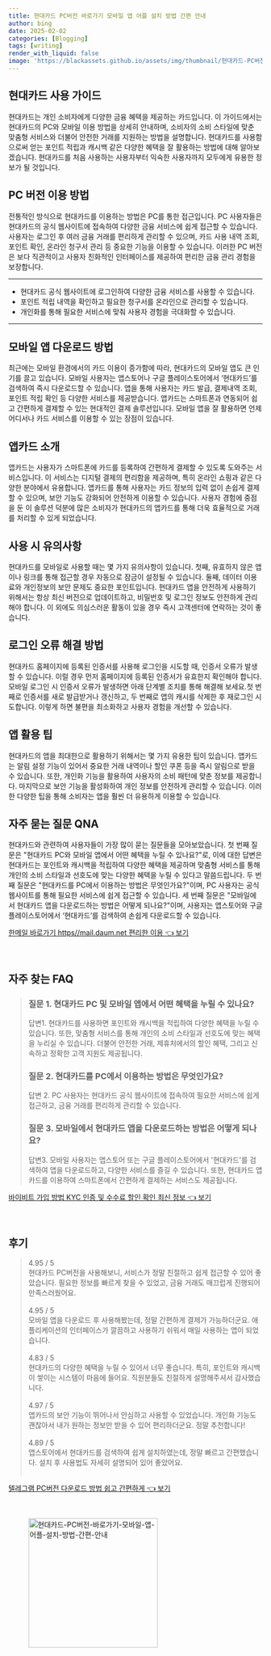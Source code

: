 ```yaml
---
title: 현대카드 PC버전 바로가기 모바일 앱 어플 설치 방법 간편 안내
author: bing
date: 2025-02-02
categories: [Blogging]
tags: [writing]
render_with_liquid: false
image: 'https://blackassets.github.io/assets/img/thumbnail/현대카드-PC버전-바로가기-모바일-앱-어플-설치-방법-간편-안내.webp'
---
```



<h2 id='현대카드_사용_가이드'>현대카드 사용 가이드</h2>

<p>현대카드는 개인 소비자에게 다양한 금융 혜택을 제공하는 카드입니다. 이 가이드에서는 현대카드의 PC와 모바일 이용 방법을 상세히 안내하며, 소비자의 소비 스타일에 맞춘 맞춤형 서비스와 더불어 안전한 거래를 지원하는 방법을 설명합니다. 현대카드를 사용함으로써 얻는 포인트 적립과 캐시백 같은 다양한 혜택을 잘 활용하는 방법에 대해 알아보겠습니다. 현대카드를 처음 사용하는 사용자부터 익숙한 사용자까지 모두에게 유용한 정보가 될 것입니다.</p>

<h2 id='PC_버전_이용_방법'>PC 버전 이용 방법</h2>

<p>전통적인 방식으로 현대카드를 이용하는 방법은 PC를 통한 접근입니다. PC 사용자들은 현대카드의 공식 웹사이트에 접속하여 다양한 금융 서비스에 쉽게 접근할 수 있습니다. 사용자는 로그인 후 여러 금융 거래를 편리하게 관리할 수 있으며, 카드 사용 내역 조회, 포인트 확인, 온라인 청구서 관리 등 중요한 기능을 이용할 수 있습니다. 이러한 PC 버전은 보다 직관적이고 사용자 친화적인 인터페이스를 제공하여 편리한 금융 관리 경험을 보장합니다.</p>

<hr />

<ul>
    <li>현대카드 공식 웹사이트에 로그인하여 다양한 금융 서비스를 사용할 수 있습니다.</li>
    <li>포인트 적립 내역을 확인하고 필요한 청구서를 온라인으로 관리할 수 있습니다.</li>
    <li>개인화를 통해 필요한 서비스에 맞춰 사용자 경험을 극대화할 수 있습니다.</li>
</ul>

<hr />

<h2 id='모바일_앱_다운로드_방법'>모바일 앱 다운로드 방법</h2>

<p>최근에는 모바일 환경에서의 카드 이용이 증가함에 따라, 현대카드의 모바일 앱도 큰 인기를 끌고 있습니다. 모바일 사용자는 앱스토어나 구글 플레이스토어에서 ‘현대카드’를 검색하여 즉시 다운로드할 수 있습니다. 앱을 통해 사용자는 카드 발급, 결제내역 조회, 포인트 적립 확인 등 다양한 서비스를 제공받습니다. 앱카드는 스마트폰과 연동되어 쉽고 간편하게 결제할 수 있는 현대적인 결제 솔루션입니다. 모바일 앱을 잘 활용하면 언제 어디서나 카드 서비스를 이용할 수 있는 장점이 있습니다.</p>

<h2 id='앱카드_소개'>앱카드 소개</h2>

<p>앱카드는 사용자가 스마트폰에 카드를 등록하여 간편하게 결제할 수 있도록 도와주는 서비스입니다. 이 서비스는 디지털 결제의 편리함을 제공하며, 특히 온라인 쇼핑과 같은 다양한 분야에서 유용합니다. 앱카드를 통해 사용자는 카드 정보의 입력 없이 손쉽게 결제할 수 있으며, 보안 기능도 강화되어 안전하게 이용할 수 있습니다. 사용자 경험에 중점을 둔 이 솔루션 덕분에 많은 소비자가 현대카드의 앱카드를 통해 더욱 효율적으로 거래를 처리할 수 있게 되었습니다.</p>

<h2 id='사용_시_유의사항'>사용 시 유의사항</h2>

<p>현대카드를 모바일로 사용할 때는 몇 가지 유의사항이 있습니다. 첫째, 유효하지 않은 앱이나 링크를 통해 접근할 경우 자동으로 잠금이 설정될 수 있습니다. 둘째, 데이터 이용료와 개인정보의 보안 문제도 중요한 포인트입니다. 현대카드 앱을 안전하게 사용하기 위해서는 항상 최신 버전으로 업데이트하고, 비밀번호 및 로그인 정보도 안전하게 관리해야 합니다. 이 외에도 의심스러운 활동이 있을 경우 즉시 고객센터에 연락하는 것이 좋습니다.</p>

<h2 id='로그인_오류_해결_방법'>로그인 오류 해결 방법</h2>

<p>현대카드 홈페이지에 등록된 인증서를 사용해 로그인을 시도할 때, 인증서 오류가 발생할 수 있습니다. 이럴 경우 먼저 홈페이지에 등록된 인증서가 유효한지 확인해야 합니다. 모바일 로그인 시 인증서 오류가 발생하면 아래 단계별 조치를 통해 해결해 보세요.첫 번째로 인증서를 새로 발급받거나 갱신하고, 두 번째로 앱의 캐시를 삭제한 후 재로그인 시도합니다. 이렇게 하면 불편을 최소화하고 사용자 경험을 개선할 수 있습니다.</p>

<h2 id='앱_활용_팁'>앱 활용 팁</h2>

<p>현대카드의 앱을 최대한으로 활용하기 위해서는 몇 가지 유용한 팁이 있습니다. 앱카드는 알림 설정 기능이 있어서 중요한 거래 내역이나 할인 쿠폰 등을 즉시 알림으로 받을 수 있습니다. 또한, 개인화 기능을 활용하여 사용자의 소비 패턴에 맞춘 정보를 제공합니다. 마지막으로 보안 기능을 활성화하여 개인 정보를 안전하게 관리할 수 있습니다. 이러한 다양한 팁을 통해 소비자는 앱을 훨씬 더 유용하게 이용할 수 있습니다.</p>

<h2 id='자주_묻는_질문_QNA'>자주 묻는 질문 QNA</h2>

<p>현대카드와 관련하여 사용자들이 가장 많이 묻는 질문들을 모아보았습니다. 첫 번째 질문은 "현대카드 PC와 모바일 앱에서 어떤 혜택을 누릴 수 있나요?"로, 이에 대한 답변은 현대카드는 포인트와 캐시백을 적립하여 다양한 혜택을 제공하며 맞춤형 서비스를 통해 개인의 소비 스타일과 선호도에 맞는 다양한 혜택을 누릴 수 있다고 말씀드립니다. 두 번째 질문은 "현대카드를 PC에서 이용하는 방법은 무엇인가요?"이며, PC 사용자는 공식 웹사이트를 통해 필요한 서비스에 쉽게 접근할 수 있습니다. 세 번째 질문은 "모바일에서 현대카드 앱을 다운로드하는 방법은 어떻게 되나요?"이며, 사용자는 앱스토어와 구글플레이스토어에서 ‘현대카드’를 검색하여 손쉽게 다운로드할 수 있습니다.</p>


<p><a class="click-button" title="한메일 바로가기 https//mail.daum.net 편리한 이용" href="https://blackassets.github.io/posts/%ED%95%9C%EB%A9%94%EC%9D%BC-%EB%B0%94%EB%A1%9C%EA%B0%80%EA%B8%B0-httpsmail.daum.net-%ED%8E%B8%EB%A6%AC%ED%95%9C-%EC%9D%B4%EC%9A%A9/" rel="dofollow">한메일 바로가기 https//mail.daum.net 편리한 이용 👈 보기</a></p><br>
<h2 id='자주_찾는_FAQ'>자주 찾는 FAQ</h2>
<div itemscope="" itemtype="https://schema.org/FAQPage"> 
<blockquote> 
<div itemscope="" itemprop="mainEntity" itemtype="https://schema.org/Question"> 
<h3 itemprop="name">질문 1. 현대카드 PC 및 모바일 앱에서 어떤 혜택을 누릴 수 있나요?</h3> 
<div itemscope="" itemprop="acceptedAnswer" itemtype="https://schema.org/Answer"> 
<span itemprop="text"> 
<p>답변1. 현대카드를 사용하면 포인트와 캐시백을 적립하여 다양한 혜택을 누릴 수 있습니다. 또한, 맞춤형 서비스를 통해 개인의 소비 스타일과 선호도에 맞는 혜택을 누리실 수 있습니다. 더불어 안전한 거래, 제휴처에서의 할인 혜택, 그리고 신속하고 정확한 고객 지원도 제공됩니다.</p> 
</span> 
</div> 
</div> 

<div itemscope="" itemprop="mainEntity" itemtype="https://schema.org/Question"> 
<h3 itemprop="name">질문 2. 현대카드를 PC에서 이용하는 방법은 무엇인가요?</h3> 
<div itemscope="" itemprop="acceptedAnswer" itemtype="https://schema.org/Answer"> 
<span itemprop="text"> 
<p>답변 2. PC 사용자는 현대카드 공식 웹사이트에 접속하여 필요한 서비스에 쉽게 접근하고, 금융 거래를 편리하게 관리할 수 있습니다.</p> 
</span> 
</div> 
</div> 

<div itemscope="" itemprop="mainEntity" itemtype="https://schema.org/Question"> 
<h3 itemprop="name">질문 3. 모바일에서 현대카드 앱을 다운로드하는 방법은 어떻게 되나요?</h3> 
<div itemscope="" itemprop="acceptedAnswer" itemtype="https://schema.org/Answer"> 
<span itemprop="text"> 
<p>답변3. 모바일 사용자는 앱스토어 또는 구글 플레이스토어에서 '현대카드'를 검색하여 앱을 다운로드하고, 다양한 서비스를 즐길 수 있습니다. 또한, 현대카드 앱카드를 이용하여 스마트폰에서 간편하게 결제하는 서비스도 제공됩니다.</p> 
</span> 
</div> 
</div> 

</blockquote> 
</div>
<p><a class="click-button" title="바이비트 가입 방법 KYC 인증 및 수수료 할인 확인 최신 정보" href="https://blackassets.github.io/posts/%EB%B0%94%EC%9D%B4%EB%B9%84%ED%8A%B8-%EA%B0%80%EC%9E%85-%EB%B0%A9%EB%B2%95-KYC-%EC%9D%B8%EC%A6%9D-%EB%B0%8F-%EC%88%98%EC%88%98%EB%A3%8C-%ED%95%A0%EC%9D%B8-%ED%99%95%EC%9D%B8-%EC%B5%9C%EC%8B%A0-%EC%A0%95%EB%B3%B4/" rel="dofollow">바이비트 가입 방법 KYC 인증 및 수수료 할인 확인 최신 정보 👈 보기</a></p><br>
<h2 id='후기'>후기</h2>
<div itemscope itemtype="https://schema.org/Product">
  <blockquote>
  <div itemprop="review" itemscope itemtype="https://schema.org/Review">
      <div itemprop="reviewRating" itemscope itemtype="https://schema.org/Rating"> <span itemprop="ratingValue">4.95</span> / <span itemprop="bestRating">5</span> </div>
      <span itemprop="reviewBody">현대카드 PC버전을 사용해보니, 서비스가 정말 친절하고 쉽게 접근할 수 있어 좋았습니다. 필요한 정보를 빠르게 찾을 수 있었고, 금융 거래도 매끄럽게 진행되어 만족스러웠어요.</span>
  </div>
  <br>
  <div itemprop="review" itemscope itemtype="https://schema.org/Review">
      <div itemprop="reviewRating" itemscope itemtype="https://schema.org/Rating"> <span itemprop="ratingValue">4.95</span> / <span itemprop="bestRating">5</span> </div>
      <span itemprop="reviewBody">모바일 앱을 다운로드 후 사용해봤는데, 정말 간편하게 결제가 가능하더군요. 애플리케이션의 인터페이스가 깔끔하고 사용하기 쉬워서 매일 사용하는 앱이 되었습니다.</span>
  </div>
  <br>
  <div itemprop="review" itemscope itemtype="https://schema.org/Review">
      <div itemprop="reviewRating" itemscope itemtype="https://schema.org/Rating"> <span itemprop="ratingValue">4.83</span> / <span itemprop="bestRating">5</span> </div>
      <span itemprop="reviewBody">현대카드의 다양한 혜택을 누릴 수 있어서 너무 좋습니다. 특히, 포인트와 캐시백이 쌓이는 시스템이 마음에 들어요. 직원분들도 친절하게 설명해주셔서 감사했습니다.</span>
  </div>
  <br>
  <div itemprop="review" itemscope itemtype="https://schema.org/Review">
      <div itemprop="reviewRating" itemscope itemtype="https://schema.org/Rating"> <span itemprop="ratingValue">4.97</span> / <span itemprop="bestRating">5</span> </div>
      <span itemprop="reviewBody">앱카드의 보안 기능이 뛰어나서 안심하고 사용할 수 있었습니다. 개인화 기능도 괜찮아서 내가 원하는 정보만 받을 수 있어 편리하더군요. 정말 추천합니다!</span>
  </div>
  <br>
  <div itemprop="review" itemscope itemtype="https://schema.org/Review">
      <div itemprop="reviewRating" itemscope itemtype="https://schema.org/Rating"> <span itemprop="ratingValue">4.89</span> / <span itemprop="bestRating">5</span> </div>
      <span itemprop="reviewBody">앱스토어에서 현대카드를 검색하여 쉽게 설치하였는데, 정말 빠르고 간편했습니다. 설치 후 사용법도 자세히 설명되어 있어 좋았어요.</span>
  </div>
  <br>
  </blockquote>
</div>
<p><a class="click-button" title="텔레그램 PC버전 다운로드 방법 쉽고 간편하게" href="https://blackassets.github.io/posts/%ED%85%94%EB%A0%88%EA%B7%B8%EB%9E%A8-PC%EB%B2%84%EC%A0%84-%EB%8B%A4%EC%9A%B4%EB%A1%9C%EB%93%9C-%EB%B0%A9%EB%B2%95-%EC%89%BD%EA%B3%A0-%EA%B0%84%ED%8E%B8%ED%95%98%EA%B2%8C/" rel="dofollow">텔레그램 PC버전 다운로드 방법 쉽고 간편하게 👈 보기</a></p><br>
<figure class="image"><img src="https://blackassets.github.io/assets/img/thumbnail/현대카드-PC버전-바로가기-모바일-앱-어플-설치-방법-간편-안내.webp" alt="현대카드-PC버전-바로가기-모바일-앱-어플-설치-방법-간편-안내" width="256" height="256"></figure>